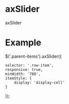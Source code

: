 # axSlider
axSlider

# Example
$('.parent-items').axSlider({

    selector: '.row-item',
    responsive: true,
    minWidth: '768',
    itemStyle: {
        display: 'display-cell'
    }

});
